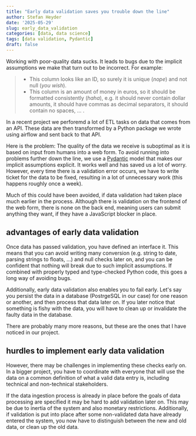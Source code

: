 ```yaml
---
title: "Early data validation saves you trouble down the line"
author: Stefan Heyder
date: '2025-05-29'
slug: early_data_validation
categories: [data, data science]
tags: [data validation, Pydantic]
draft: false
---
```

Working with poor-quality data sucks. It leads to bugs due to the implicit assumptions we make that turn out to be incorrect. For example:

> - This column looks like an ID, so surely it is unique (_nope_) and not null (_you wish_).
> - This column is an amount of money in euros, so it should  be formatted consistently (_haha_), e.g. it should never contain dollar amounts, it should have commas as decimal separators, it should contain no spaces, ... .

In a recent project we perforemd a lot of ETL tasks on data that comes from an API. These data are then transformed by a Python package we wrote using airflow and sent back to that API.

Here is the problem: The quality of the data we receive is suboptimal as it is based on input from humans into a web form. To avoid running into problems further down the line, we use a [Pydantic](https://docs.pydantic.dev/)  model that makes our implicit assumptions explicit. It works well and has saved us a lot of worry. However, every time there is a validation error occurs, we have to write ticket for the data to be fixed, resulting in a lot of unnecessary work (this happens roughly once a week).

Much of this could have been avoided, if data validation had taken place much earlier in the process. Although there is validation on the frontend of the web form, there is none on the back end, meaning users can submit anything they want, if they have a JavaScript blocker in place.

## advantages of early data validation
Once data has passed validation, you have defined an interface it. This means that you can avoid writing many conversion (e.g. string to date, parsing strings to floats, ...) and null checks later on, and you can be confident that nothing will break due to such implicit assumptions. If combined with properly typed and type-checked Python code, this goes a long way of avoiding bugs.

Additionally, early data validation also enables you to fail early. Let's say you persist the data in a database (PostrgeSQL in our case) for one reason or another, and then process that data later on. If you later notice that something is fishy with the data, you will have to clean up or invalidate the faulty data in the database. 

There are probably many more reasons, but  these are the ones that I have noticed in our project.

## hurdles to implement early data validation
However, there may be challenges in implementing these checks early on. In a bigger project, you have to coordinate with everyone that will use the data on a common definition of what a valid data entry is, including technical and non-technical stakeholders. 

If the data ingestion process is already in place before the goals of data processing are specified it may be hard to add validation later on. This may be due to inertia of the system and also monetary restrictions. Additionally, if validation is put into place after some non-validated data have already entered the system, you now have to distinguish between the new and old data, or clean up the old data. 